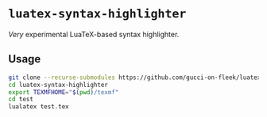# `luatex-syntax-highlighter`
_Very_ experimental LuaTeX-based syntax highlighter.

## Usage
```sh
git clone --recurse-submodules https://github.com/gucci-on-fleek/luatex-syntax-highlighter.git
cd luatex-syntax-highlighter
export TEXMFHOME="$(pwd)/texmf"
cd test
lualatex test.tex
```
